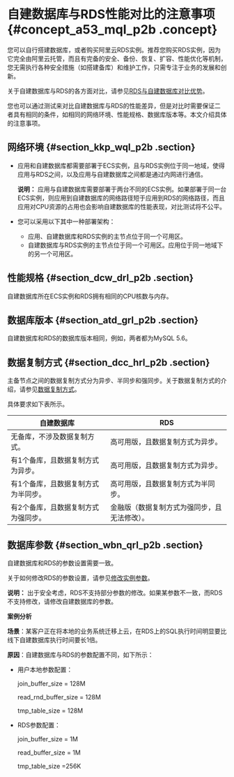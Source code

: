 # 自建数据库与RDS性能对比的注意事项 {#concept_a53_mql_p2b .concept}

您可以自行搭建数据库，或者购买阿里云RDS实例。推荐您购买RDS实例，因为它完全由阿里云托管，而且有完备的安全、备份、恢复、扩容、性能优化等机制，您无需执行各种安全措施（如搭建备库）和维护工作，只需专注于业务的发展和创新。

关于自建数据库与RDS的各方面对比，请参见[RDS与自建数据库对比优势](../../../../intl.zh-CN/产品简介/产品优势/RDS与自建数据库对比优势.md)。

您也可以通过测试来对比自建数据库与RDS的性能差异，但是对比时需要保证二者具有相同的条件，如相同的网络环境、性能规格、数据库版本等。本文介绍具体的注意事项。

## 网络环境 {#section_kkp_wql_p2b .section}

-   应用和自建数据库都需要部署于ECS实例，且与RDS实例位于同一地域，使得应用与RDS之间，以及应用与自建数据库之间都是通过内网进行通信。

    **说明：** 应用与自建数据库需要部署于两台不同的ECS实例。如果部署于同一台ECS实例，则应用到自建数据库的网络路径短于应用到RDS的网络路径，而且应用对CPU资源的占用也会影响自建数据库的性能表现，对比测试将不公平。

-   您可以采用以下其中一种部署架构：
    -   应用、自建数据库和RDS实例的主节点位于同一个可用区。
    -   自建数据库与RDS实例的主节点位于同一个可用区。应用位于同一地域下的另一个可用区。

## 性能规格 {#section_dcw_drl_p2b .section}

自建数据库所在ECS实例和RDS拥有相同的CPU核数与内存。

## 数据库版本 {#section_atd_grl_p2b .section}

自建数据库和RDS的数据库版本相同，例如，两者都为MySQL 5.6。

## 数据复制方式 {#section_dcc_hrl_p2b .section}

主备节点之间的数据复制方式分为异步、半同步和强同步。关于数据复制方式的介绍，请参见[数据复制方式](../../../../intl.zh-CN/用户指南/实例管理/修改数据复制方式.md)。

具体要求如下表所示。

|自建数据库|RDS|
|-----|---|
|无备库，不涉及数据复制方式。|高可用版，且数据复制方式为异步。|
|有1个备库，且数据复制方式为异步。|高可用版，且数据复制方式为异步。|
|有1个备库，且数据复制方式为半同步。|高可用版，且数据复制方式为半同步。|
|有2个备库，且数据复制方式为强同步。|金融版（数据复制方式为强同步，且无法修改）。|

## 数据库参数 {#section_wbn_qrl_p2b .section}

自建数据库和RDS的参数设置需要一致。

关于如何修改RDS的参数设置，请参见[修改实例参数](../../../../intl.zh-CN/用户指南/实例管理/设置实例参数/使用控制台设置参数.md)。

**说明：** 出于安全考虑，RDS不支持部分参数的修改。如果某参数不一致，而RDS不支持修改，请修改自建数据库的参数。

**案例分析**

**场景**：某客户正在将本地的业务系统迁移上云，在RDS上的SQL执行时间明显要比线下自建数据库执行时间要长1倍。

**原因**：自建数据库与RDS的参数配置不同，如下所示：

-   用户本地参数配置：

    join\_buffer\_size = 128M

    read\_rnd\_buffer\_size = 128M

    tmp\_table\_size = 128M

-   RDS参数配置：

    join\_buffer\_size = 1M

    read\_buffer\_size = 1M

    tmp\_table\_size =256K



